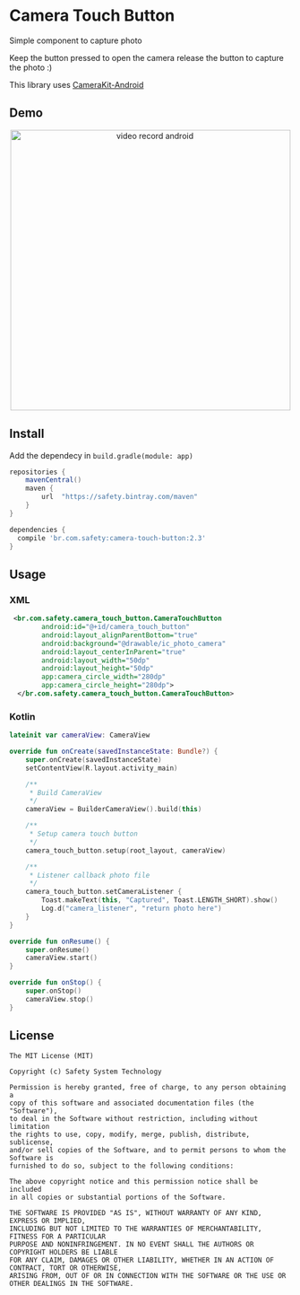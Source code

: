 # Camera Touch Button
Simple component to capture photo

Keep the button pressed to open the camera release the button to capture the photo :)

This library uses [CameraKit-Android](https://github.com/CameraKit/camerakit-android)


## Demo
<p align="center">
  <img src="art/camera-touch-button.gif" height="500" alt="video record android" />
</p>

## Install
Add the dependecy in `build.gradle(module: app)`

```gradle
repositories {
    mavenCentral()
    maven {
        url  "https://safety.bintray.com/maven"
    }
}

dependencies {
  compile 'br.com.safety:camera-touch-button:2.3'
}

```

## Usage

### XML

```xml
 <br.com.safety.camera_touch_button.CameraTouchButton
        android:id="@+id/camera_touch_button"
        android:layout_alignParentBottom="true"
        android:background="@drawable/ic_photo_camera"
        android:layout_centerInParent="true"
        android:layout_width="50dp"
        android:layout_height="50dp"
        app:camera_circle_width="280dp"
        app:camera_circle_height="280dp">
  </br.com.safety.camera_touch_button.CameraTouchButton>
```
### Kotlin
```kotlin
lateinit var cameraView: CameraView

override fun onCreate(savedInstanceState: Bundle?) {
    super.onCreate(savedInstanceState)
    setContentView(R.layout.activity_main)

    /**
     * Build CameraView
     */
    cameraView = BuilderCameraView().build(this)

    /**
     * Setup camera touch button
     */
    camera_touch_button.setup(root_layout, cameraView)

    /**
     * Listener callback photo file
     */
    camera_touch_button.setCameraListener {
        Toast.makeText(this, "Captured", Toast.LENGTH_SHORT).show()
        Log.d("camera_listener", "return photo here")
    }
}

override fun onResume() {
    super.onResume()
    cameraView.start()
}

override fun onStop() {
    super.onStop()
    cameraView.stop()
}
```

## License
    The MIT License (MIT)

    Copyright (c) Safety System Technology

    Permission is hereby granted, free of charge, to any person obtaining a
    copy of this software and associated documentation files (the "Software"),
    to deal in the Software without restriction, including without limitation
    the rights to use, copy, modify, merge, publish, distribute, sublicense,
    and/or sell copies of the Software, and to permit persons to whom the Software is
    furnished to do so, subject to the following conditions:

    The above copyright notice and this permission notice shall be included
    in all copies or substantial portions of the Software.

    THE SOFTWARE IS PROVIDED "AS IS", WITHOUT WARRANTY OF ANY KIND, EXPRESS OR IMPLIED,
    INCLUDING BUT NOT LIMITED TO THE WARRANTIES OF MERCHANTABILITY, FITNESS FOR A PARTICULAR
    PURPOSE AND NONINFRINGEMENT. IN NO EVENT SHALL THE AUTHORS OR COPYRIGHT HOLDERS BE LIABLE
    FOR ANY CLAIM, DAMAGES OR OTHER LIABILITY, WHETHER IN AN ACTION OF CONTRACT, TORT OR OTHERWISE,
    ARISING FROM, OUT OF OR IN CONNECTION WITH THE SOFTWARE OR THE USE OR OTHER DEALINGS IN THE SOFTWARE.
